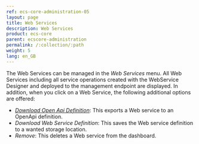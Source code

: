 ```yaml
---
ref: ecs-core-administration-05
layout: page
title: Web Services
description: Web Services
product: ecs-core
parent: ecscore-administration
permalink: /:collection/:path
weight: 5
lang: en_GB
---
```


The Web Services can be managed in the *Web Services* menu. All Web Services including all service operations created with the WebService Designer and deployed to the management endpoint are displayed. 
In addition, when you click on a Web Service, the following additional options are offered: <br>
- *[Download Open Api Definition](../webservices/openapi_definitions/create_openapi_definitions_managementsite)*: This exports a Web service to an OpenApi definition.
- *Download Web Service Definition*: This saves the Web service definition to a wanted storage location.    
- *Remove*: This deletes a Web service from the dashboard. 
